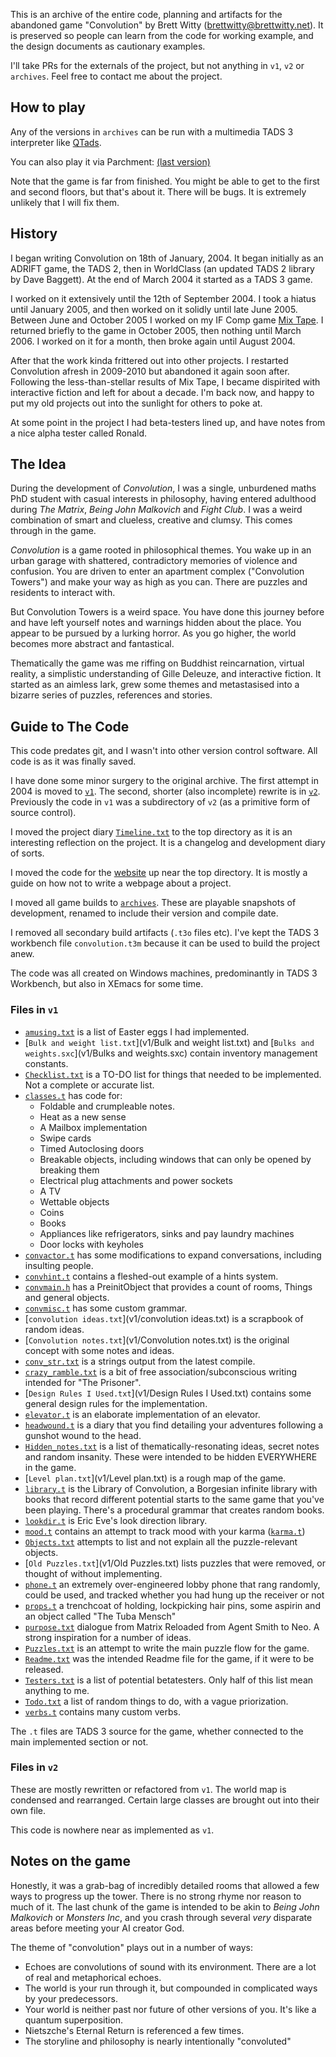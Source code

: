 This is an archive of the entire code, planning and artifacts for the abandoned game "Convolution" by Brett Witty (brettwitty@brettwitty.net). It is preserved so people can learn from the code for working example, and the design documents as cautionary examples.

I'll take PRs for the externals of the project, but not anything in `v1`, `v2` or `archives`. Feel free to contact me about the project.

## How to play

Any of the versions in `archives` can be run with a multimedia TADS 3 interpreter like [QTads](https://realnc.github.io/qtads/).

You can also play it via Parchment: [(last version)](https://iplayif.com/?story=https%3A%2F%2Fgithub.com%2FBrettWitty%2Fconvolution%2Fraw%2Fmain%2Farchives%2Fconvolution-v1.30-2005-04-04.t3)

Note that the game is far from finished. You might be able to get to the first and second floors, but that's about it. There will be bugs. It is extremely unlikely that I will fix them.

## History

I began writing Convolution on 18th of January, 2004. It began initially as an ADRIFT game, the TADS 2, then in WorldClass (an updated TADS 2 library by Dave Baggett). At the end of March 2004 it started as a TADS 3 game.

I worked on it extensively until the 12th of September 2004. I took a hiatus until January 2005, and then worked on it solidly until late June 2005. Between June and October 2005 I worked on my IF Comp game [Mix Tape](https://ifdb.org/viewgame?id=lfydav1zsoftnwm4). I returned briefly to the game in October 2005, then nothing until March 2006. I worked on it for a month, then broke again until August 2004.

After that the work kinda frittered out into other projects. I restarted Convolution afresh in 2009-2010 but abandoned it again soon after. Following the less-than-stellar results of Mix Tape, I became dispirited with interactive fiction and left for about a decade. I'm back now, and happy to put my old projects out into the sunlight for others to poke at.

At some point in the project I had beta-testers lined up, and have notes from a nice alpha tester called Ronald.

## The Idea

During the development of *Convolution*, I was a single, unburdened maths PhD student with casual interests in philosophy, having entered adulthood during *The Matrix*, *Being John Malkovich* and *Fight Club*. I was a weird combination of smart and clueless, creative and clumsy. This comes through in the game.

*Convolution* is a game rooted in philosophical themes. You wake up in an urban garage with shattered, contradictory memories of violence and confusion. You are driven to enter an apartment complex ("Convolution Towers") and make your way as high as you can. There are puzzles and residents to interact with.

But Convolution Towers is a weird space. You have done this journey before and have left yourself notes and warnings hidden about the place. You appear to be pursued by a lurking horror. As you go higher, the world becomes more abstract and fantastical.

Thematically the game was me riffing on Buddhist reincarnation, virtual reality, a simplistic understanding of Gille Deleuze, and interactive fiction. It started as an aimless lark, grew some themes and metastasised into a bizarre series of puzzles, references and stories.

## Guide to The Code

This code predates git, and I wasn't into other version control software. All code is as it was finally saved.

I have done some minor surgery to the original archive. The first attempt in 2004 is moved to [`v1`](v1/). The second, shorter (also incomplete) rewrite is in [`v2`](v2/). Previously the code in `v1` was a subdirectory of `v2` (as a primitive form of source control).

I moved the project diary [`Timeline.txt`](Timeline.txt) to the top directory as it is an interesting reflection on the project. It is a changelog and development diary of sorts.

I moved the code for the [website](website/) up near the top directory. It is mostly a guide on how not to write a webpage about a project.

I moved all game builds to [`archives`](archives/). These are playable snapshots of development, renamed to include their version and compile date.

I removed all secondary build artifacts (`.t3o` files etc). I've kept the TADS 3 workbench file `convolution.t3m` because it can be used to build the project anew.

The code was all created on Windows machines, predominantly in TADS 3 Workbench, but also in XEmacs for some time.

### Files in `v1`

  * [`amusing.txt`](v1/amusing.txt) is a list of Easter eggs I had implemented.
  * [`Bulk and weight list.txt`](v1/Bulk and weight list.txt) and [`Bulks and weights.sxc`](v1/Bulks and weights.sxc) contain inventory management constants.
  * [`Checklist.txt`](v1/Checklist.txt) is a TO-DO list for things that needed to be implemented. Not a complete or accurate list.
  * [`classes.t`](v1/classes.t) has code for:
    * Foldable and crumpleable notes.
    * Heat as a new sense
    * A Mailbox implementation
    * Swipe cards
    * Timed Autoclosing doors
    * Breakable objects, including windows that can only be opened by breaking them
    * Electrical plug attachments and power sockets
    * A TV
    * Wettable objects
    * Coins
    * Books
    * Appliances like refrigerators, sinks and pay laundry machines
    * Door locks with keyholes
  * [`convactor.t`](v1/convactor.t) has some modifications to expand conversations, including insulting people.
  * [`convhint.t`](v1/convhint.t) contains a fleshed-out example of a hints system.
  * [`convmain.h`](v1/convmain.h) has a PreinitObject that provides a count of rooms, Things and general objects.
  * [`convmisc.t`](v1/convmisc.t) has some custom grammar.
  * [`convolution ideas.txt`](v1/convolution ideas.txt) is a scrapbook of random ideas.
  * [`Convolution notes.txt`](v1/Convolution notes.txt) is the original concept with some notes and ideas.
  * [`conv_str.txt`](v1/conv_str.txt) is a strings output from the latest compile.
  * [`crazy_ramble.txt`](v1/crazy_ramble.txt) is a bit of free association/subconscious writing intended for "The Prisoner".
  * [`Design Rules I Used.txt`](v1/Design Rules I Used.txt) contains some general design rules for the implementation.
  * [`elevator.t`](v1/elevator.t) is an elaborate implementation of an elevator.
  * [`headwound.t`](v1/headwound.t) is a diary that you find detailing your adventures following a gunshot wound to the head.
  * [`Hidden_notes.txt`](v1/Hidden_notes.txt) is a list of thematically-resonating ideas, secret notes and random insanity. These were intended to be hidden EVERYWHERE in the game.
  * [`Level plan.txt`](v1/Level plan.txt) is a rough map of the game.
  * [`library.t`](v1/library.t) is the Library of Convolution, a Borgesian infinite library with books that record different potential starts to the same game that you've been playing. There's a procedural grammar that creates random books.
  * [`lookdir.t`](v1/lookdir.t) is Eric Eve's look direction library.
  * [`mood.t`](v1/mood.t) contains an attempt to track mood with your karma ([`karma.t`](v1/karma.t))
  * [`Objects.txt`](v1/Objects.txt) attempts to list and not explain all the puzzle-relevant objects.
  * [`Old Puzzles.txt`](v1/Old Puzzles.txt) lists puzzles that were removed, or thought of without implementing.
  * [`phone.t`](v1/phone.t) an extremely over-engineered lobby phone that rang randomly, could be used, and tracked whether you had hung up the receiver or not
  * [`props.t`](v1/props.t) a trenchcoat of holding, lockpicking hair pins, some aspirin and an object called "The Tuba Mensch"
  * [`purpose.txt`](v1/purpose.txt) dialogue from Matrix Reloaded from Agent Smith to Neo. A strong inspiration for a number of ideas.
  * [`Puzzles.txt`](v1/Puzzles.txt) is an attempt to write the main puzzle flow for the game.
  * [`Readme.txt`](v1/Readme.txt) was the intended Readme file for the game, if it were to be released.
  * [`Testers.txt`](v1/Testers.txt) is a list of potential betatesters. Only half of this list mean anything to me.
  * [`Todo.txt`](v1/Todo.txt) a list of random things to do, with a vague priorization.
  * [`verbs.t`](v1/verbs.t) contains many custom verbs.

The `.t` files are TADS 3 source for the game, whether connected to the main implemented section or not.

### Files in `v2`

These are mostly rewritten or refactored from `v1`. The world map is condensed and rearranged. Certain large classes are brought out into their own file.

This code is nowhere near as implemented as `v1`.

## Notes on the game

Honestly, it was a grab-bag of incredibly detailed rooms that allowed a few ways to progress up the tower. There is no strong rhyme nor reason to much of it. The last chunk of the game is intended to be akin to *Being John Malkovich* or *Monsters Inc*, and you crash through several *very* disparate areas before meeting your AI creator God.

The theme of "convolution" plays out in a number of ways:
  * Echoes are convolutions of sound with its environment. There are a lot of real and metaphorical echoes.
  * The world is your run through it, but compounded in complicated ways by your predecessors.
  * Your world is neither past nor future of other versions of you. It's like a quantum superposition.
  * Nietszche's Eternal Return is referenced a few times.
  * The storyline and philosophy is nearly intentionally "convoluted"
